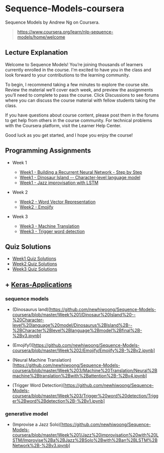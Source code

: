 # Sequence-Models-coursera

Sequence Models by Andrew Ng on Coursera.  
> https://www.coursera.org/learn/nlp-sequence-models/home/welcome

## Lecture Explanation

Welcome to Sequence Models! You’re joining thousands of learners currently enrolled in the course. I'm excited to have you in the class and look forward to your contributions to the learning community.

To begin, I recommend taking a few minutes to explore the course site. Review the material we’ll cover each week, and preview the assignments you’ll need to complete to pass the course. Click Discussions to see forums where you can discuss the course material with fellow students taking the class.

If you have questions about course content, please post them in the forums to get help from others in the course community. For technical problems with the Coursera platform, visit the Learner Help Center.

Good luck as you get started, and I hope you enjoy the course!

## Programming Assignments
- Week 1
	- [Week1 - Building a Recurrent Neural Network - Step by Step](https://github.com/newhiwoong/Sequence-Models-coursera/blob/master/Week%201/Building%20a%20Recurrent%20Neural%20Network%20-%20Step%20by%20Step/Building%2Ba%2BRecurrent%2BNeural%2BNetwork%2B-%2BStep%2Bby%2BStep%2B-%2Bv3.ipynb)
	- [Week1 - Dinosaur Island -- Character-level language model](https://github.com/newhiwoong/Sequence-Models-coursera/blob/master/Week%201/Dinosaur%20Island%20--%20Character-level%20language%20model/Dinosaurus%2BIsland%2B--%2BCharacter%2Blevel%2Blanguage%2Bmodel%2Bfinal%2B-%2Bv3.ipynb)
	- [Week1 - Jazz improvisation with LSTM](https://github.com/newhiwoong/Sequence-Models-coursera/blob/master/Week%201/Jazz%20improvisation%20with%20LSTM/Improvise%2Ba%2BJazz%2BSolo%2Bwith%2Ban%2BLSTM%2BNetwork%2B-%2Bv3.ipynb)

- Week 2
	- [Week2 - Word Vector Representation](https://github.com/newhiwoong/Sequence-Models-coursera/blob/master/Week%202/Word%20Vector%20Representation/Operations%2Bon%2Bword%2Bvectors%2B-%2Bv2.ipynb)
	- [Week2 - Emojify](https://github.com/newhiwoong/Sequence-Models-coursera/blob/master/Week%202/Emojify/Emojify%2B-%2Bv2.ipynb)

- Week 3
	- [Week3 - Machine Translation](https://github.com/newhiwoong/Sequence-Models-coursera/blob/master/Week%203/Machine%20Translation/Neural%2Bmachine%2Btranslation%2Bwith%2Battention%2B-%2Bv4.ipynb)
	- [Week3 - Trigger word detection](https://github.com/newhiwoong/Sequence-Models-coursera/blob/master/Week%203/Trigger%20word%20detection/Trigger%2Bword%2Bdetection%2B-%2Bv1.ipynb)

## Quiz Solutions

- [Week1 Quiz Solutions](https://github.com/newhiwoong/Sequence-Models-coursera/tree/master/Week%201/%ED%80%B4%EC%A6%88)
- [Week2 Quiz Solutions](https://github.com/newhiwoong/Sequence-Models-coursera/tree/master/Week%202/%ED%80%B4%EC%A6%88)
- [Week3 Quiz Solutions](https://github.com/newhiwoong/Sequence-Models-coursera/tree/master/Week%203/%ED%80%B4%EC%A6%88)


## + [Keras-Applications](https://github.com/newhiwoong/Keras-Applications)

### sequence models
- (Dinosaurus land)[https://github.com/newhiwoong/Sequence-Models-coursera/blob/master/Week%201/Dinosaur%20Island%20--%20Character-level%20language%20model/Dinosaurus%2BIsland%2B--%2BCharacter%2Blevel%2Blanguage%2Bmodel%2Bfinal%2B-%2Bv3.ipynb]

- (Emojify!)[https://github.com/newhiwoong/Sequence-Models-coursera/blob/master/Week%202/Emojify/Emojify%2B-%2Bv2.ipynb]

- (Neural Machine Translation)[https://github.com/newhiwoong/Sequence-Models-coursera/blob/master/Week%203/Machine%20Translation/Neural%2Bmachine%2Btranslation%2Bwith%2Battention%2B-%2Bv4.ipynb]

- (Trigger Word Detection)[https://github.com/newhiwoong/Sequence-Models-coursera/blob/master/Week%203/Trigger%20word%20detection/Trigger%2Bword%2Bdetection%2B-%2Bv1.ipynb]

### generative model 
- (Improvise a Jazz Solo)[https://github.com/newhiwoong/Sequence-Models-coursera/blob/master/Week%201/Jazz%20improvisation%20with%20LSTM/Improvise%2Ba%2BJazz%2BSolo%2Bwith%2Ban%2BLSTM%2BNetwork%2B-%2Bv3.ipynb]
